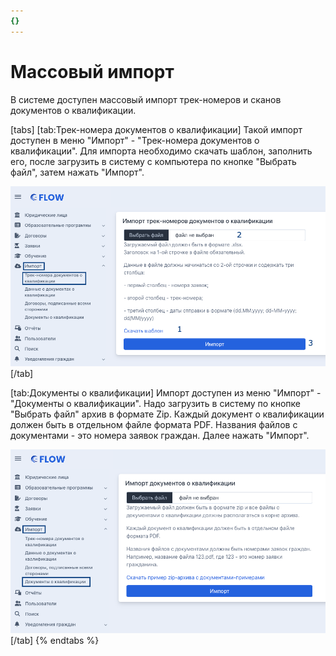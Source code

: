 ```yaml
---
{}
---
```


# Массовый импорт

В системе доступен массовый импорт трек-номеров и сканов документов о квалификации.



[tabs]
[tab:Трек-номера документов о квалификации]
Такой импорт доступен в меню "Импорт" - "Трек-номера документов о квалификации". Для импорта необходимо скачать шаблон, заполнить его, после загрузить в систему с компьютера по кнопке "Выбрать файл", затем нажать "Импорт".

![](<../../.gitbook/assets/image (215).png>)
[/tab]

[tab:Документы о квалификации]
Импорт доступен из меню "Импорт" - "Документы о квалификации". Надо загрузить в систему по кнопке "Выбрать файл" архив в формате Zip. Каждый документ о квалификации должен быть в отдельном файле формата PDF. Названия файлов с документами - это номера заявок граждан. Далее нажать "Импорт".

![](<../../.gitbook/assets/image (214).png>)
[/tab]
{% endtabs %}
